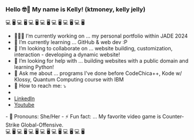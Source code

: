 ### Hello 🤓👋 My name is Kelly! (ktmoney, kelly jelly)


<!-- **superrrk/superrrk** is a ✨ _special_ ✨ repository because its `README.md` (this file) appears on your GitHub profile.

Here are some ideas to get you started:

-->
💻 🖥️ 💻 🖥️ 💻 🖥️ 💻 🖥️ 💻 🖥️ 💻 🖥️ 💻 🖥️ 
<br>
- 👩🏻‍💻 I’m currently working on ... my personal portfolio within JADE 2024 
- 🌱 I’m currently learning ... GitHub & web dev :P
- 👯 I’m looking to collaborate on ... website building, customization, interaction - developing a dynamic website!
- 🤔 I’m looking for help with ... building websites with a public domain and learning Python!
- 💬 Ask me about ... programs I've done before CodeChica++, Kode w/ Klossy, Quantum Computing course with IBM
- 💌 How to reach me: ⤵️
- <ul>
<li><a href="https://www.linkedin.com/in/kellybtruong/" target="_blank">LinkedIn</a></li>
<li><a href="https://www.youtube.com/channel/UCn6vfFkcZA4UfGCHtR7iX2g" target="_blank">Youtube</a></li>
</ul>
- 🐣 Pronouns: She/Her
- ⚡ Fun fact: ... My favorite video game is Counter-Strike Global-Offensive.
<br>
💻 🖥️ 💻 🖥️ 💻 🖥️ 💻 🖥️ 💻 🖥️ 💻 🖥️ 💻 🖥️ 
